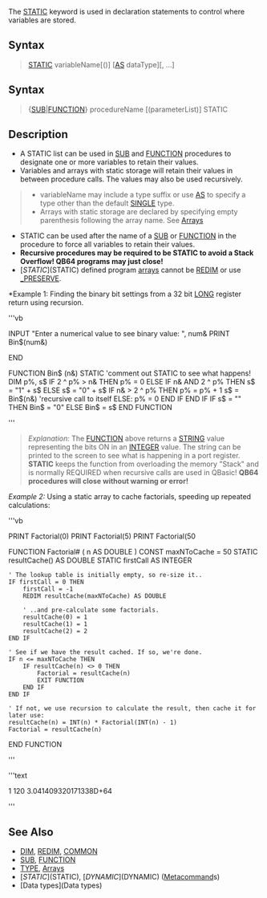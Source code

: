 The [STATIC](STATIC) keyword is used in declaration statements to control where variables are stored.


## Syntax

> [STATIC](STATIC) variableName[()] [[AS](AS) dataType][, ...]

## Syntax

> {[SUB](SUB)|[FUNCTION](FUNCTION)} procedureName [(parameterList)] STATIC


## Description

* A STATIC list can be used in [SUB](SUB) and [FUNCTION](FUNCTION) procedures to designate one or more variables to retain their values. 
* Variables and arrays with static storage will retain their values in between procedure calls. The values may also be used recursively.
> * variableName may include a type suffix or use [AS](AS) to specify a type other than the default [SINGLE](SINGLE) type.
> * Arrays with static storage are declared by specifying empty parenthesis following the array name. See [Arrays](Arrays)
* STATIC can be used after the name of a [SUB](SUB) or [FUNCTION](FUNCTION) in the procedure to force all variables to retain their values.
* **Recursive procedures may be required to be STATIC to avoid a Stack Overflow! QB64 programs may just close!**
* [$STATIC]($STATIC) defined program [arrays](arrays) cannot be [REDIM](REDIM) or use [_PRESERVE](_PRESERVE).


*Example 1: Finding the binary bit settings from a 32 bit [LONG](LONG) register return using recursion.

'''vb

INPUT "Enter a numerical value to see binary value: ", num&
PRINT Bin$(num&)

END

FUNCTION Bin$ (n&) STATIC 'comment out STATIC to see what happens!
DIM p%, s$
IF 2 ^ p% > n& THEN
  p% = 0
ELSE
  IF n& AND 2 ^ p% THEN s$ = "1" + s$ ELSE s$ = "0" + s$
  IF n& > 2 ^ p% THEN
    p% = p% + 1
    s$ = Bin$(n&) 'recursive call to itself
  ELSE: p% = 0
  END IF
END IF
IF s$ = "" THEN Bin$ = "0" ELSE Bin$ = s$
END FUNCTION 

'''
>  *Explanation:* The [FUNCTION](FUNCTION) above returns a [STRING](STRING) value representing the bits ON in an [INTEGER](INTEGER) value. The string can be printed to the screen to see what is happening in a port register. **STATIC** keeps the function from overloading the memory "Stack" and is normally REQUIRED when recursive calls are used in QBasic! **QB64 procedures will close without warning or error!**


*Example 2:* Using a static array to cache factorials, speeding up repeated calculations:

'''vb


PRINT Factorial(0)
PRINT Factorial(5)
PRINT Factorial(50

FUNCTION Factorial# ( n AS DOUBLE )
    CONST maxNToCache = 50
    STATIC resultCache() AS DOUBLE
    STATIC firstCall AS INTEGER
    
    ' The lookup table is initially empty, so re-size it..
    IF firstCall = 0 THEN
        firstCall = -1
        REDIM resultCache(maxNToCache) AS DOUBLE
        
        ' ..and pre-calculate some factorials.
        resultCache(0) = 1
        resultCache(1) = 1
        resultCache(2) = 2
    END IF
    
    ' See if we have the result cached. If so, we're done.
    IF n <= maxNToCache THEN
        IF resultCache(n) <> 0 THEN
            Factorial = resultCache(n)
            EXIT FUNCTION
        END IF
    END IF
    
    ' If not, we use recursion to calculate the result, then cache it for later use:
    resultCache(n) = INT(n) * Factorial(INT(n) - 1)
    Factorial = resultCache(n)
END FUNCTION


'''

'''text

 
 1
 120
 3.041409320171338D+64

'''



## See Also

* [DIM](DIM), [REDIM](REDIM), [COMMON](COMMON)
* [SUB](SUB), [FUNCTION](FUNCTION)
* [TYPE](TYPE), [Arrays](Arrays)
* [$STATIC]($STATIC), [$DYNAMIC]($DYNAMIC) ([Metacommand](Metacommand)s)
* [Data types](Data types)




